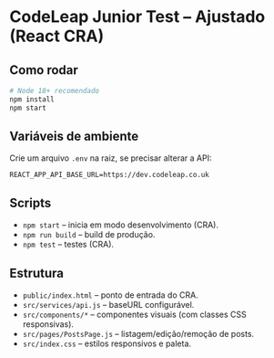 # CodeLeap Junior Test – Ajustado (React CRA)

## Como rodar
```bash
# Node 18+ recomendado
npm install
npm start
```

## Variáveis de ambiente
Crie um arquivo `.env` na raiz, se precisar alterar a API:
```
REACT_APP_API_BASE_URL=https://dev.codeleap.co.uk
```

## Scripts
- `npm start` – inicia em modo desenvolvimento (CRA).
- `npm run build` – build de produção.
- `npm test` – testes (CRA).

## Estrutura
- `public/index.html` – ponto de entrada do CRA.
- `src/services/api.js` – baseURL configurável.
- `src/components/*` – componentes visuais (com classes CSS responsivas).
- `src/pages/PostsPage.js` – listagem/edição/remoção de posts.
- `src/index.css` – estilos responsivos e paleta.